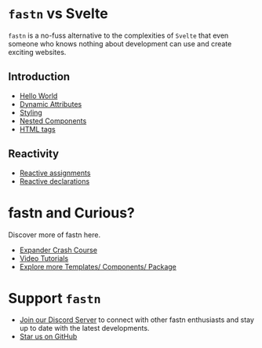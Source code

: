 # `fastn` vs Svelte

`fastn` is a no-fuss alternative to the complexities of `Svelte` that 
even someone who knows nothing about development can use and create 
exciting websites.

## Introduction

- [Hello World](https://fastn-community.github.io/vs-svelte/hello-world/)
- [Dynamic Attributes](/dynamic-attributes.ftd)
- [Styling](/styling.ftd)
- [Nested Components](/nested-components-1.ftd)
- [HTML tags](/html-tags.ftd)

## Reactivity

- [Reactive assignments](/reactive-assignments.ftd)
- [Reactive declarations](/reactive-declarations.ftd)


# fastn and Curious?

Discover more of fastn here.

- [Expander Crash Course](https://fastn.com/expander/)
- [Video Tutorials](https://fastn.com/expander/hello-world/-/build/)
- [Explore more Templates/ Components/ Package](https://fastn.com/featured/)


# Support `fastn`

- [Join our Discord Server](https://discord.gg/bucrdvptYd) to connect with other fastn enthusiasts and stay up to date with the latest developments.
- [Star us on GitHub](https://github.com/fastn-stack/fastn/)
